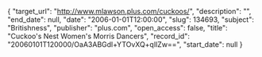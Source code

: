 {
  "target_url": "http://www.mlawson.plus.com/cuckoos/", 
  "description": "", 
  "end_date": null, 
  "date": "2006-01-01T12:00:00", 
  "slug": 134693, 
  "subject": "Britishness", 
  "publisher": "plus.com", 
  "open_access": false, 
  "title": "Cuckoo's Nest Women's Morris Dancers", 
  "record_id": "20060101T120000/OaA3ABGdl+YTOvXQ+qIlZw==", 
  "start_date": null
}

